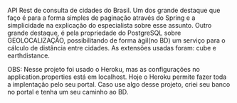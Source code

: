 API Rest de consulta de cidades do Brasil. Um dos grande destaque que faço é para a forma simples de paginação através do Spring e a simplicidade na explicação do especialista sobre esse assunto. Outro grande destaque, é pela propriedade do PostgreSQL sobre GEOLOCALIZAÇÃO, possibilitando de forma ágil(no BD) um serviço para o cálculo de distância entre cidades. As extensões usadas foram: cube e earthdistance.

OBS: Nesse projeto foi usado o Heroku, mas as configurações no application.properties está em localhost. Hoje o Heroku permite fazer toda a implentação pelo seu portal. Caso use algo desse projeto, criei seu banco no portal e tenha um seu caminho ao BD.